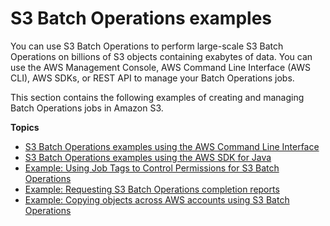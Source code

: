 # S3 Batch Operations examples<a name="batch-ops-examples"></a>

You can use S3 Batch Operations to perform large\-scale S3 Batch Operations on billions of S3 objects containing exabytes of data\. You can use the AWS Management Console, AWS Command Line Interface \(AWS CLI\), AWS SDKs, or REST API to manage your Batch Operations jobs\. 

This section contains the following examples of creating and managing Batch Operations jobs in Amazon S3\.

**Topics**
+ [S3 Batch Operations examples using the AWS Command Line Interface](batch-ops-examples-cli.md)
+ [S3 Batch Operations examples using the AWS SDK for Java](batch-ops-examples-java.md)
+ [Example: Using Job Tags to Control Permissions for S3 Batch Operations](batch-ops-job-tags-examples.md)
+ [Example: Requesting S3 Batch Operations completion reports](batch-ops-examples-reports.md)
+ [Example: Copying objects across AWS accounts using S3 Batch Operations](batch-ops-examples-xcopy.md)